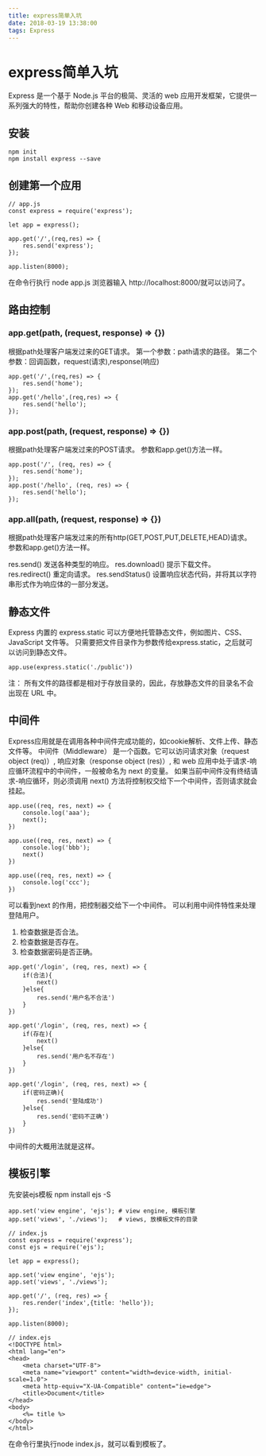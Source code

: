 ```yaml
---
title: express简单入坑
date: 2018-03-19 13:38:00
tags: Express
---
```

# express简单入坑
Express 是一个基于 Node.js 平台的极简、灵活的 web 应用开发框架，它提供一系列强大的特性，帮助你创建各种 Web 和移动设备应用。
<!--more-->
## 安装
```
npm init 
npm install express --save
```

## 创建第一个应用
```
// app.js
const express = require('express');

let app = express();

app.get('/',(req,res) => {
    res.send('express');
});

app.listen(8000);
```
在命令行执行 node app.js 浏览器输入 http://localhost:8000/就可以访问了。

## 路由控制

### app.get(path, (request, response) => {})
根据path处理客户端发过来的GET请求。
第一个参数：path请求的路径。
第二个参数：回调函数，request(请求),response(响应)
```
app.get('/',(req,res) => {
    res.send('home');
});
app.get('/hello',(req,res) => {
    res.send('hello');
});
```

### app.post(path, (request, response) => {})
根据path处理客户端发过来的POST请求。
参数和app.get()方法一样。
```
app.post('/', (req, res) => {
    res.send('home');
});
app.post('/hello', (req, res) => {
    res.send('hello');
});
```

### app.all(path, (request, response) => {})
根据path处理客户端发过来的所有http(GET,POST,PUT,DELETE,HEAD)请求。
参数和app.get()方法一样。

res.send()  发送各种类型的响应。
res.download() 提示下载文件。
res.redirect() 重定向请求。
res.sendStatus() 设置响应状态代码，并将其以字符串形式作为响应体的一部分发送。

## 静态文件
Express 内置的 express.static 可以方便地托管静态文件，例如图片、CSS、JavaScript 文件等。
只需要把文件目录作为参数传给express.static，之后就可以访问到静态文件。
```
app.use(express.static('./public'))
```
注： 所有文件的路径都是相对于存放目录的，因此，存放静态文件的目录名不会出现在 URL 中。

## 中间件
Express应用就是在调用各种中间件完成功能的，如cookie解析、文件上传、静态文件等。
中间件（Middleware） 是一个函数。它可以访问请求对象（request object (req)）, 响应对象（response object (res)）, 和 web 应用中处于请求-响应循环流程中的中间件，一般被命名为 next 的变量。
如果当前中间件没有终结请求-响应循环，则必须调用 next() 方法将控制权交给下一个中间件，否则请求就会挂起。
```
app.use((req, res, next) => {
    console.log('aaa');
    next();
})

app.use((req, res, next) => {
    console.log('bbb');
    next()
})

app.use((req, res, next) => {
    console.log('ccc');
})
```
可以看到next 的作用，把控制器交给下一个中间件。
可以利用中间件特性来处理登陆用户。
1. 检查数据是否合法。
2. 检查数据是否存在。
3. 检查数据密码是否正确。
```
app.get('/login', (req, res, next) => {
    if(合法){
        next()
    }else{
        res.send('用户名不合法')
    }
})

app.get('/login', (req, res, next) => {
    if(存在){
        next()
    }else{
        res.send('用户名不存在')
    }
})

app.get('/login', (req, res, next) => {
    if(密码正确){
        res.send('登陆成功')
    }else{
        res.send('密码不正确')
    }
})
```
中间件的大概用法就是这样。

## 模板引擎
先安装ejs模板
npm install ejs -S
```
app.set('view engine', 'ejs'); # view engine, 模板引擎
app.set('views', './views');   # views, 放模板文件的目录
```

```
// index.js
const express = require('express');
const ejs = require('ejs');

let app = express();

app.set('view engine', 'ejs');
app.set('views', './views');

app.get('/', (req, res) => {
    res.render('index',{title: 'hello'});
});

app.listen(8000);
```

```
// index.ejs
<!DOCTYPE html>
<html lang="en">
<head>
    <meta charset="UTF-8">
    <meta name="viewport" content="width=device-width, initial-scale=1.0">
    <meta http-equiv="X-UA-Compatible" content="ie=edge">
    <title>Document</title>
</head>
<body>
    <%= title %>
</body>
</html>
```
在命令行里执行node index.js，就可以看到模板了。
